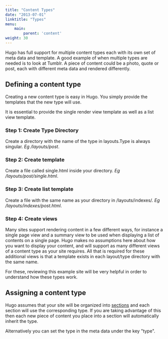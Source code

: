 ```yaml
---
title: "Content Types"
date: "2013-07-01"
linktitle: "Types"
menu:
    main:
        parent: 'content'
weight: 30
---
```


Hugo has full support for multiple content types each with its own set
of meta data and template. A good example of when multiple types are
needed is to look at Tumblr. A piece of content could be a photo, quote
or post, each with different meta data and rendered differently.

## Defining a content type

Creating a new content type is easy in Hugo. You simply provide the
templates that the new type will use.

It is essential to provide the single render view template as well as a
list view template.

### Step 1: Create Type Directory
Create a directory with the name of the type in layouts.Type is always singular.  *Eg /layouts/post*.

### Step 2: Create template
Create a file called single.html inside your directory. *Eg /layouts/post/single.html*.

### Step 3: Create list template
Create a file with the same name as your directory in /layouts/indexes/. *Eg /layouts/indexes/post.html*.

### Step 4: Create views
Many sites support rendering content in a few different ways, for
instance a single page view and a summary view to be used when displaying a list
of contents on a single page. Hugo makes no assumptions here about how you want
to display your content, and will support as many different views of a content
type as your site requires. All that is required for these additional views is
that a template exists in each layout/type directory with the same name.

For these, reviewing this example site will be very helpful in order to understand how these types work.

## Assigning a content type

Hugo assumes that your site will be organized into [sections](/content/sections)
and each section will use the corresponding type. If you are taking advantage of
this then each new piece of content you place into a section will automatically
inherit the type.

Alternatively you can set the type in the meta data under the key "type".
